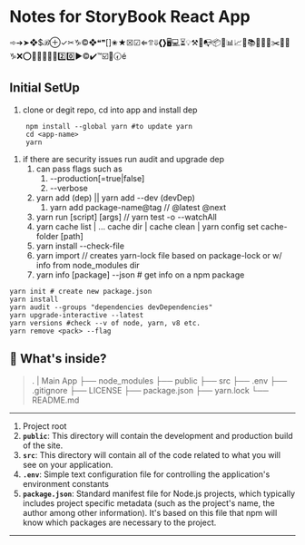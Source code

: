 
# Notes for StoryBook React App

➾➔➤❖$ℬ⊕✓✂︎♑️©❖❝❞[]✬★☒☑︎⇐⥣⇓❮❯🖥💻⏳💡⚒🔑📭📦📨📊📈📜📚📕📙📘✂️🔐🔎♑️❌⭕️🚫✅❎🌐🆗2️⃣0️⃣▶️©️✔️™️☑️🔘🕢é

## Initial SetUp

1. clone or degit repo, cd into app and install dep

```shell
    npm install --global yarn #to update yarn
    cd <app-name>
    yarn
```

1. if there are security issues run audit and upgrade dep
   1. can pass flags such as
      1. --production[=true|false]
      2. --verbose
   2. yarn add (dep) || yarn add --dev (devDep)
      1. yarn add package-name@tag // @latest @next
   3. yarn run [script] [args] // yarn test -o --watchAll
   4. yarn cache list | ... cache dir |  cache clean | yarn config set cache-folder [path]
   5. yarn install --check-file
   6. yarn import // creates yarn-lock file based on package-lock or w/ info from node_modules dir
   7. yarn info [package] --json # get info on a npm package

```shell
yarn init # create new package.json
yarn install
yarn audit --groups "dependencies devDependencies"
yarn upgrade-interactive --latest
yarn versions #check --v of node, yarn, v8 etc.
yarn remove <pack> --flag
```

## 🔎 What's inside?

> .
| Main App
├── node_modules
├── public
├── src
├── .env
├── .gitignore
├── LICENSE
├── package.json
├── yarn.lock
└── README.md

___

1. Project root
2. **`public`**: This directory will contain the development and production build of the site.
3. **`src`**: This directory will contain all of the code related to what you will see on your application.
4. **`.env`**: Simple text configuration file for controlling the application's environment constants
5. **`package.json`**: Standard manifest file for Node.js projects, which typically includes project specific metadata (such as the project's name, the author among other information). It's based on this file that npm will know which packages are necessary to the project.

___
